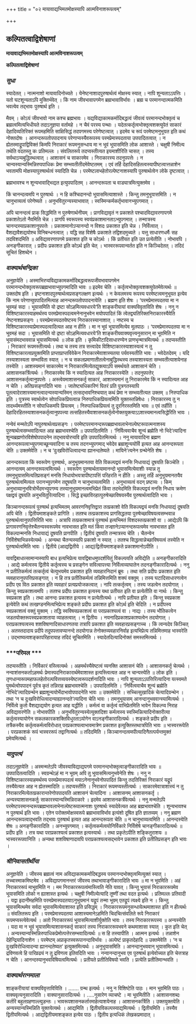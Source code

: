 +++
title = "०२ मायावाद्यभिमतमोक्षस्यापि आत्मविनाशरूपत्वम्"

+++


## कल्पितत्वाद्विशेषाणां

**मायावाद्यभिमतमोक्षस्यापि आत्मविनाशरूपत्वम्**

**कल्पितत्वाद्विशेषाणां**

### ***सुधा***

स्यादेतत् । नात्मनाशो मायावादिनोच्यते । येनेष्टनाशादपुरुषार्थत्वं मोक्षस्य स्यात् । नापि शून्यताऽऽपत्तिः । यतो घटशून्यताऽपि मुक्तिर्भवेत् । किं नाम जीवभावापगमेन ब्रह्मभावाविर्भावः । ब्रह्म च परमानन्दात्मकमिति भवत्येव तद्भावः पुरुषार्थ इति ।

मैवम् । कोऽयं जीवभावो नाम कश्च ब्रह्मभावः । यद्यविद्याकामकर्मादिबद्धत्वं जीवत्वं परमानन्दभोक्तृत्वं च ब्रह्मत्वमित्यभिधीयते तदाऽनुज्ञया वर्तामहे । न चैवं परस्य पन्थाः । यदेतत्कर्तृत्वभोक्तृत्वशक्त्युपेतं साकारं देहादिव्यतिरिक्तं रूपमहमिति साक्षिसिद्धं तदपगमस्य परेणेष्टत्वात् । इदमेव च रूपं परमेष्टमनुभूयत इति कथं नोक्तदोषः । आनन्दरूपतोपपादनाय परेणाप्यस्यैवरूपस्य परमप्रेमास्पदताया उपपादितत्वात् । न ह्येतस्माद्रूपाद्विविक्तं किमपि निराकारं रूपमनुसन्धाय मा न भूवं भूयासमिति लोक आशास्ते । चक्षुषी निमील्य तथेति वदतस्तु कः प्रतिमल्लः । संवलितरूपे तदप्यस्तीत्यत इयमाशीरिति चासत् । तस्य सर्वथाऽप्यबुद्धिस्थत्वात् । आशासनं च साकारमेव । निराकारस्य तदनुपपत्तेः । न चान्यस्यान्यस्मिन्निरुपपाधिकः प्रेमा सम्भवतीतीदमेवेष्टतमम् । एवं तर्हि देहादिसहितत्वस्यापीष्टत्वात्तन्नाशेन भवतामपि मोक्षस्यापुरुषार्थत्वं स्यादिति चेन्न । परमेष्टलाभहेतोरल्पेष्टनाशस्यापि पुरुषार्थत्वेन लोके दृष्टत्वात् ।

ब्रह्मभावश्च न शून्यभावाद्भिद्यत इत्युपपादितम् । आनन्दरूपता च वाड्यात्रमित्युक्तमेव ।

किं चानन्दत्वमपि न पुरुषार्थः । न हि कश्चिदानन्दो भूयासमित्याशास्ते । किन्तु तमनुभूयासमिति । न चानुभाव्यत्वं परेणेष्यते । अनुभवितुरन्यस्याभावात् । स्वस्मिन्कर्मकर्तृभावानभ्युपगमात् ।

अपि चानन्दत्वं प्राक् सिद्धमिति न पुरुषेणार्थनीयम् । प्रागविद्यावृतं न प्रकाशते पश्चादविद्यावरणापगमे प्रकाशतेऽतो नैवमिति चेन्न । प्रागपि स्वरूपस्य स्वयंप्रकाशमानताऽभ्युपगमात् । तन्मात्रस्य चानन्दस्याप्रकाशानुपपत्तेः । प्रकाशमानोऽप्यानन्दो न विशदः प्रकाशत इति चेन्न । निर्वित्वात् । वैशद्यावैशद्ययोश्च विनिबन्धनत्वात् । यद्धि सह विशेषैः प्रकाशते तद्विशदमुच्यते । यत्तु साधारणधर्मैः सह तदविशदमिति ॥ अविद्यावरणापगमे प्रकाशत इति च कोऽर्थः । किं प्रतीयत इति उत प्रत्येतीति । नोभावपि । अनङ्गीकारात् । प्रदीपः प्रकाशत इति कोऽर्थ इति चेत् । भास्वररूपवान्वर्तत इति न किञ्चिदेतत् । तदिदं सूचितं हिशब्देन ।

### ***वाक्यार्थचन्द्रिका***

अनुज्ञयेति । अस्माभिरप्यविद्याकामकर्मादिबद्धत्वरूपजीवभावापगमेन परमानन्दभोक्तृत्वरूपब्रह्मभावाभ्युपगमादिति भावः ॥ इदमेव चेति । कर्तृत्वभोक्तृत्वशक्त्युपेतमेवेत्यर्थः ॥ उक्तदोष इति । इष्टनाशादपुरुषार्थत्वप्रसङ्गलक्षण इत्यर्थः । न केवलमस्य रूपस्य परमेष्टत्वमनुभूयत इत्येव किं नाम परेणाप्युपपादितमित्याह आनन्दरूपतोपपादनायेति । ब्रह्मण इति शेषः । ‘परमप्रेमास्पदतया मा न भूवमहं सदा । भूयासमिति यो द्रष्टा सोऽहमित्यवधारये’ति शाङ्करीयायां वाक्यविवृताविति शेषः । ननु न विशिष्टाकारस्याहमर्थस्य परमप्रेमास्पदत्वमनेनानुभवेन मयोपपादितं किं त्वेतद्व्यतिरिक्तनिराकारस्यैवेति नेष्टनाशप्रसङ्गः । परमप्रेमास्पदतयेष्टस्य निराकारस्यानाशात् । नष्टस्य च विशिष्टाकारस्याप्रेमास्पदत्वादित्यत आह न हीति । मा न भूवं भूयासमित्येव मूलपाठः । ‘परमप्रेमास्पदतया मा न भूवमहं सदा । भूयासमिति यो द्रष्टा सोऽहमित्यवधारये’ति शाङ्करीयवाक्यवृत्त्यनुसारान् मा भूवमिति न भूयासंमदभाववान्न भूयासमित्यर्थः ॥ लोक इति । कृमिकीटादिसाधारण्येन प्राणभृन्मात्रमित्यर्थः ॥ तदप्यस्तीति । निराकारं रूपमस्तीत्यर्थः। तथा च तस्य तत्र सत्त्वादेव विशिष्टाकारस्याशास्यत्वं न तु विशिष्टाकारत्वप्रयुक्तमिति प्राप्ताप्राप्तविवेकेन निराकारमेवाशास्यतया पर्यवस्यतीति भावः । भवेदेतदेवम् । यदि तस्याशास्यता सम्भाविता स्यात् । न च सकलप्रमाणातीतत्वेनाबुद्धिस्थस्य तस्याशास्यता सम्भवतीत्याशयेनाह तस्येति । आशस्यमानं साकारमेव न निराकारमित्येतद्युक्त्याऽपि समर्थयते आशासानं चेति । आशासनकर्त्रित्यर्थः । निराकारमेव किं न स्यादित्यत आह निराकारस्येति । तदनुपपत्तेर् आशासनकर्तृत्वानुपपत्तेः । अस्त्वेवमाशासनकर्तृ साकारं, आशास्यमानं तु निराकारमेव किं न स्यादित्यत आह न चेति । अतिप्रसङ्गादिति भावः । जातेष्ट्यधिकारिणं पितरं प्रति पुत्रगतस्यापि पूतत्वादेराशास्यमानत्वादन्यस्यान्यस्मिन् तत्सद्भावनिश्चयात् कथं प्रेमा न सम्भवतीत्यत उक्तम् ॥ निरुपाधिक इति । पुत्रस्य स्वार्थत्वेन सोपाधिकप्रियत्वान्न निरुपाधिकप्रियत्वमिति युक्तस्तन्निषेधः । निराकारस्य तु न तादर्थ्यमस्तीति न सोपाधिकमपि प्रियत्वम् । निरुपाधिकप्रियत्वं तु दूरनिरस्तमिति भावः ॥ एवं तर्हीति । देहादिरहितस्याशासनकर्तृत्वानुपपत्त्या तत्सहितस्यैवाशासनकर्तृत्वेनोक्तयुक्त्याऽऽशास्यमानत्वसिद्धेरिति भावः ।

नन्वेवं मन्मतेऽपि नापुरुषार्थत्वप्रसङ्गः । परमेष्टपरमानन्दरूपब्रह्मभावलाभेनाल्पेष्टरूपात्मनाशस्य पुरुषार्थत्वसम्भवादित्यत आह ब्रह्मभावश्चेति ॥ उपपादितमिति । ‘निर्वित्ववाचैव शून्यं ब्रह्मेति नो भिदे’त्यादिना शून्यब्रह्मणोरविशेषोपपादनेन तद्भावयोरप्यवि इति उपपादितमित्यर्थः । ननु मायावादिना ब्रह्मण आनन्दरूपत्वाभ्युपगमाच्छून्यवादिना च तस्य तदनभ्युपगमाद् भवेदेव ब्रह्मशून्ययोर्वि इत्यत आह आनन्दरूपता चेति ॥ उक्तमेवेति । न च ‘दुःखविरोधित्वादन्या ह्यानन्दतेष्यते । मायिने’त्यनेन ग्रन्थेनेति शेषः ।

आनन्दरूपता किं स्वरूपेण पुरुषार्थः, अनुभूयमानतया वेति विकल्पद्वयं मनसि निधायाद्यं दूषयति किञ्चेति । आनन्दत्वम् आनन्दरूपत्वमित्यर्थः । स्वरूपेण पुरुषार्थतायामानन्दो भूयासमित्येवाशीः स्यान्न तु तमनुभूयासमित्यतिप्रसङ्गं मनसि निधायोभयत्रापीष्टापत्तिं परिहरति न हीति । अस्तु तर्हि अनुभूयमानतयैव पुरुषार्थत्वमित्यतः परानभ्युपगमेन तद्दूषयति न चानुभाव्यत्वमिति । अनुभाव्यत्वं वदन् प्रष्टव्यः । किम् अनुभाव्यानुभवित्रोर्भेदमभ्युपगम्य तस्यानुभूयमानत्वमभिप्रेतं किंवा तदभेदमिति विकल्पद्वयं मनसि निधाय क्रमेण पक्षद्वयं दूषयति अनुभवितुरित्यादिना । सिद्धे इच्छाविरहात्पुरुषेच्छाविषयस्यैव पुरुषार्थत्वादिति भावः ।

किञ्चानन्दरूपत्वं पुरुषार्थ इत्यभिमतम् आवरणनिवृत्तिद्वारा तत्प्रकाशो वेति विकल्पद्वयं मनसि निधायाद्यं दूषयति अपि चेति । द्वितीयमाशङ्कते प्रागिति । ततश्च तत्प्रकाशस्य प्रागसिद्धतया पुरुषेच्छाविषयत्वसम्भवान्न पुरुषार्थत्वानुपपत्तिरिति भावः । अत्रापि तत्प्रकाशमात्रं पुरुषार्थ इत्यभिमतं विशदस्तत्प्रकाशो वा । आद्येऽपि किं प्रागावरणनिवृत्तेश्चैतन्यस्वरूपमेव नावभासत इति मतं किंवा तज्ज्ञानेऽप्यानन्दरूपत्वमेव नावभासत इति विकल्पान्मनसि निधायाद्यं दूषयति प्रागपीति । द्वितीयं दूषयति तन्मात्रस्य चेति । चैतन्येन निर्विशेषाभिन्नस्येत्यर्थः । अन्यथा चैतन्यस्यापि प्रकाशो न स्यात् । ततश्च सिद्धत्वान्नेच्छाविषयत्वं तस्येति न पुरुषार्थत्वमिति भावः । द्वितीये (आद्यद्वितीये । आद्य)द्वितीयमाशङ्कते प्रकाशमानोऽपीति ।

यावद्विबाधात्सामान्यस्यापि बाध इत्यभिप्रेत्य यावद्विबाधमुपदर्शयितुं विकल्पयति अविद्येति ॥ अनङ्गीकारादिति । आद्ये कर्मत्वस्य द्वितीये कर्तृत्वस्य च प्रसङ्गेन सवित्वापत्त्या निर्वित्वव्याघातेन तदनङ्गीकारादित्यर्थः । ननु न प्रतीतिकर्मत्वं तत्कर्तृत्वं चेत्युभयमेव प्रकाशत इति व्यवहारनिदानं ब्रूमः । तथा सति प्रदीपः प्रकाशत इति व्यवहारानुपपत्तिप्रसङ्गात् । न हि तत्र प्रतीतिकर्मत्वं तन्निमित्तमिति शक्यं वक्तुम् । तस्य घटादिसाधारणत्वेन प्रदीप एव वितः प्रकाशत इति व्यवहारं प्रत्यप्रयोजकत्वात् । नापि तत्कर्तृत्वम् । तस्य जडत्वेन तदयोगात् । किन्तु स्वप्रकाशत्वमपि । ततश्च प्रदीपः प्रकाशत इत्यस्य यथा प्रतीयत इति वा प्रत्येतीति वा नार्थः । किन्तु स्वप्रकाश इति । तथा आनन्दः प्रकाशत इत्यस्य न प्रत्येतीत्यर्थः । नापि प्रतीयत इति । किन्तु स्वप्रकाश इत्येवेति कथं तत्खण्डनमित्यभिप्रेत्य शङ्कते प्रदीपः प्रकाशत इति कोऽर्थ इति चेदिति । न प्रदीपस्य स्वप्रकाशत्वं वक्तुं युक्तम् । तद्धि स्वविषयप्रकाशत्वं वा पराप्रकाश्यत्वं वा । नाद्यः । तस्य भौतिकत्वेन जडतयोक्तरूपस्वप्रकाशताया व्याहतत्वात् । न द्वितीयः । नयनादिप्रकाशप्रकाश्यत्वेन तदयोगात् । पराप्रकाश्यत्वस्य शशविषाणादिसाधारणतया तत्रापि प्रकाशत इति व्यवहारप्रसङ्गाच्च । किं त्वन्यदेव किञ्चित् । अतस्तदादाय प्रदीपे तदुपपत्तावप्यानन्दे तदयोगान्न तेनोक्तव्यवहारनिर्वाह इत्यभिप्रेत्य तन्निमित्तमाह भास्वरेति । उद्भाष्यत्वशङ्कापरिहारायाह तदिदं सूचितमिति । स्यादेतदित्यादिनोक्तं समस्तमित्यर्थः ।

### ***परिमल ***

तदप्यस्तीति । निर्विकारं वस्त्वित्यर्थः । अहमर्थस्यैवेष्टत्वं व्यनक्ति आशासनं चेति । आशासनकर्तृ चेत्यर्थः । नन्वाशंसनकर्ताऽहमर्थः प्रेमास्पदनिराकारार्थमेवाशास्त इत्यस्त्वित्यत आह न चान्यस्येति ॥ लोक इति । तृणधान्यरूपमहाफलहेतोरल्पवित्तव्ययस्येष्टत्वरूपदर्शनादिति भावः । नापि शून्यताऽऽपत्तिरित्यादिना यत्स्वमते पुमर्थत्वोपपादनं पूर्वत्र कृतं तन्निराह ब्रह्मभावश्चेति । उपपादितमिति । ‘निर्वित्ववाचैव शून्यं ब्रह्मेति नोभिदे’त्यादिग्रन्थेन ब्रह्मशून्ययोर्भेदाभावोपपादनेति भावः ॥ उक्तमेवेति । सच्चित्सुखादिकं चेत्यादिग्रन्थेन । तथा ‘न च दुःखविरोधित्वादन्याह्यानन्दते’त्यादिना चेति भावः । तमनुभूयासम् आनन्दानुभववान्स्यामित्यर्थः । निर्वित्वे कुतो वैशद्याद्ययोग इत्यत आह यद्धीति । कर्मत्वं वा कर्तृत्वं वाभिप्रेतमिति भावेन विकल्प्य निराह अविद्यावरणेति ॥ नोभावपीति । अनुभवितुरन्यस्येत्युक्तदिशा कर्मत्वस्य स्वस्मिन्नित्यादिनोक्तरीत्या कर्तृत्वस्यायोगेन सकलकारकशक्तिविधुरताऽयोगेन वाऽनङ्गीकारादित्यर्थः । शङ्कते प्रदीप इति । तत्रैकस्यैव कर्तृत्वकर्मत्वविरोधात् परप्रकाश्यत्वाभावमात्रेण प्रकाशत इत्युक्तिस्तथात्रपिति भावः ॥ भास्वररूपेति । परप्रकाशकं रूपं भास्वररूपं तद्वानित्यर्थः ॥ तदिदमिति । किञ्चानन्दत्वमपीत्यादिनैतत्पर्यन्तमुक्तं प्रमेयमित्यर्थः ।

### ***यादुपत्यं***

तदाऽनुज्ञयेति । अस्मन्मतेऽपि जीवस्याविद्याद्यपगमे परमानन्दभोक्तृत्वाङ्गीकारादिति भावः ॥ उपपादितत्वादिति । स्वग्रन्थेऽहं मा न भूवम् अपि तु भूयासमित्यनुभवेनेति शेषः । ननु न विशिष्टाकारस्याहमर्थस्य परमप्रेमास्पदत्वं मयाऽनेनानुभवेनोपपादितं किन्तु तदतिरिक्तं निराकारं यद्रूपं तस्यैवेत्यत आह न ह्येतस्मादिति ॥ तदप्यस्तीति । निराकारं रूपमप्यस्तीत्यर्थः । साकारमेवात्राशास्यं न तु निराकारमित्येतत्प्रकारान्तरेणोपपादयति आशासनं चेत्यादिना । आशासनम् आशासनकर्तृ । अन्यस्याशासनकर्तुः साकारस्यान्यस्मिन्निराकारे । इदमेव आशासनकर्त्रेवेत्यर्थः । ननु मन्मतेऽपि परमेष्टपरमानन्दरूपब्रह्मभावलाभेनाल्पेष्टरूपात्मनाशः पुरुषार्थः स्यादेवेत्यत आह ब्रह्मभावश्चेति । शून्यभावश्च न पुरुषार्थ इति भावः । एतेन परोक्तमोक्षस्वरूपे ब्रह्मभावाविर्भाव इत्यंशो दूषित इति ज्ञातव्यम् । ननु ब्रह्मण आनन्दरूपत्वाद्भवति तद्भावः पुरुषार्थ इत्यत आह आनन्दरूपता चेति ॥ न चानुभाव्यत्वमिति । आनन्दस्येति शेषः ॥ अनङ्गीकारादिति । अनभ्युपगमात् । कर्तृत्वकर्मत्वयोनिर्विकारे निर्विशेषे चानङ्गीकारादित्यर्थः ॥ प्रदीप इति । तत्र यथा पराप्रकाश्यत्वं प्रकाशत इत्यस्यार्थः । तथा प्रकृतेऽपीति शङ्कितुराशयः ॥ भास्वररूपवानिति । अन्यथा शशविषाणादावपि पराप्रकाश्यत्वसद्भावेन प्रकाशत इति प्रतीतिप्रसङ्ग इति भावः ।

### ***श्रीनिवासतीर्थीया***

अनुज्ञयेति । जीवस्य ब्रह्मत्वं नाम अविद्याकामकर्मादिबद्धस्य परमानन्दभोक्तृत्वमित्युक्तं स्यात् । तच्चास्माकमिष्टमेव । अविद्यापगमानन्तरं जीवस्य तथाभावाङ्गीकारादिति भावः ॥ मा न भूवमिति । अहं निराकाररूपं माभूवमिति न । मम निराकाररूपत्वंमास्त्विति नेति यावत् । किन्तु भूयासं निराकाररूपमेव भूयासमिति लोको न ह्याशास्त इत्यर्थः । चक्षुषी निमील्येत्यादि तूष्णीं तथा वदत इत्यर्थः । प्रतिमल्लः प्रतिवादी । यद्वा इदानीमहमिति परमप्रेमास्पदतयाऽनुभूयमानं यद्रूपं तन्मा भूवम् एतद्रूपं त्यक्ष्ये इति न । किन्तु भूयासमित्थमेव सर्वदा भूयासमित्येवाशास्त इति प्रसिद्धम् । निराकाररूपमनुसन्धायेत्थमाशास्त इति न हीत्यर्थः ॥ संवलितरूप इति । परमप्रेमास्पदतया आशास्यमानेऽहमिति चिदचित्संवलिते रूपे निराकारं रूपमप्यस्त्येवेत्यर्थ । अतो निराकाररूपं भूयासमित्याशीर्युक्तेति भावः । तस्य निराकाररूपस्य ॥ अन्यस्येति । यदा मा न भूवं भूयासमित्याशासनकर्तृ साकारं तस्य निराकाररूपभवने कथमाशासा स्यात् । कुत इति चेत् । अन्यस्यान्यस्मिन्निरुपाधिकप्रेमोत्पत्तेरसम्भवादित्यर्थः ॥ स हि तस्यापीति । आत्मन इत्यर्थः । तन्नाशेन देहेन्द्रियादिनाशेन । परमेष्टम् अप्राकृतस्वरूपानन्दाविर्भावः । अल्पेष्टं प्राकृतदेहादि ॥ उक्तमेवेति । ‘न च दुःखविरोधित्वादन्या ह्यानन्दतेष्यत’ इत्युक्तमित्यर्थः । अनुभूयासमिति । आनन्दानुभववान् भूयासमित्यर्थः । द्रविणवत्वे हि पारिव्रढ्यं न तु द्रविणत्व इतिवदिति भावः । नन्वानन्दानुभव एव पुरुषार्थ इत्येवोच्यत इति चेत्तत्राह न चेति । आनन्दस्यानुभवविषियत्वमित्यर्थः । प्रतीयते प्रतीतिविषयो भवति । प्रत्येति प्रतीतिमान्भवति ।

### ***वाक्यार्थरत्नमाला***

शाङ्करीयायां वाक्यविवृत्ताविविति । ....... ग्रन्थ इत्यर्थः । ननु न विशिष्टेति पाठः । मान भूवमिति पाठः । वाक्यवृत्यनुसारादिति । वाक्यानुसारादित्यर्थः । .....नुसारेण व्याचष्टे । मा भूवमितीति । आशासनशब्दः कर्तरि बहुलग्रहणाल्ल्युडन्तः । भावरूपशासनकर्तारमाहेत्याशयेनाह । आशासनकर्त्रिति । उक्तयुक्तयेति । अन्यस्यान्यस्मिन्निति युक्तयेत्यर्थः । आद्यमिति । द्वितीयविकल्पस्याद्यमित्यर्थः । द्वितीयमिति । तस्यैव द्वितीयमित्यर्थः । आद्यद्वितीयमाशङ्कत इत्येव पाठः । द्वितीय इत्यधिकं लेखकप्रमादात् ।

